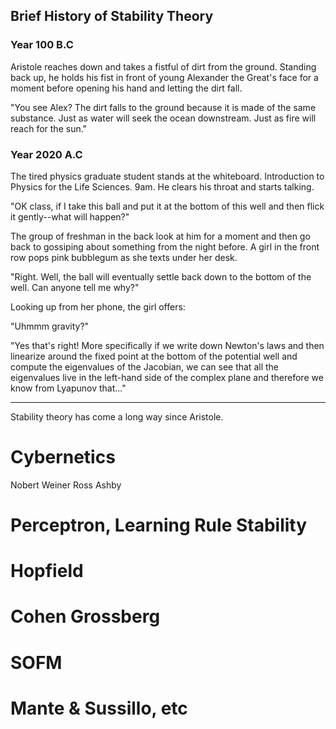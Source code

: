 ## Brief History of Stability Theory

### Year 100 B.C

Aristole reaches down and takes a fistful of dirt from the ground. Standing back up, he holds his fist in front of young Alexander the Great's face for a moment before opening his hand and letting the dirt fall.

"You see Alex? The dirt falls to the ground because it is made of the same substance. Just as water will seek the ocean downstream. Just as fire will reach for the sun."

### Year 2020 A.C

The tired physics graduate student stands at the whiteboard. Introduction to Physics for the Life Sciences. 9am. He clears his throat and starts talking.

"OK class, if I take this ball and put it at the bottom of this well and then flick it gently--what will happen?"

The group of freshman in the back look at him for a moment and then go back to gossiping about something from the night before. A girl in the front row pops pink bubblegum as she texts under her desk. 

"Right. Well, the ball will eventually settle back down to the bottom of the well. Can anyone tell me why?"

Looking up from her phone, the girl offers:

"Uhmmm gravity?" 

"Yes that's right! More specifically if we write down Newton's laws and then linearize around the fixed point at the bottom of the potential well and compute the eigenvalues of the Jacobian, we can see that all the eigenvalues live in the left-hand side of the complex plane and therefore we know from Lyapunov that..."

----

Stability theory has come a long way since Aristole. 



# Cybernetics 
Nobert Weiner 
Ross Ashby 

# Perceptron, Learning Rule Stability 

# Hopfield 
# Cohen Grossberg
# SOFM 

# Mante & Sussillo, etc
